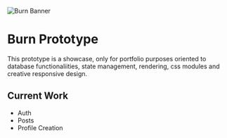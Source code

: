 ![Burn Banner](https://github.com/mtohernandez/burn-prototype/assets/67434849/5abbb23c-5cc0-46d3-b2a3-b9a02b38b3fc)

# Burn Prototype
This prototype is a showcase, only for portfolio purposes oriented to database functionaliities, state management, rendering, css modules and creative responsive design.

## Current Work
- Auth
- Posts
- Profile Creation
